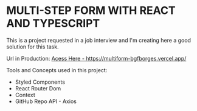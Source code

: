 # MULTI-STEP FORM WITH REACT AND TYPESCRIPT

This is a project requested in a job interview and I'm creating here a good solution for this task.

Url in Production: <a href="https://multiform-bgfborges.vercel.app/">Acess Here - https://multiform-bgfborges.vercel.app/</a>

Tools and Concepts used in this project:

<ul>
    <li>Styled Components</li>
    <li>React Router Dom</li>
    <li>Context</li>
    <li>GitHub Repo API - Axios</li>
</ul>